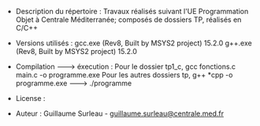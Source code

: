 - Description du répertoire : 
Travaux réalisés suivant l'UE Programmation Objet à Centrale Méditerranée; composés de dossiers TP, réalisés en C/C++  

- Versions utilisés : 
gcc.exe (Rev8, Built by MSYS2 project) 15.2.0
g++.exe (Rev8, Built by MSYS2 project) 15.2.0

- Compilation ---> éxecution :
Pour le dossier tp1_c,          gcc fonctions.c main.c -o programme.exe 
Pour les autres dossiers tp,    g++ *cpp -o programme.exe 
                                ---> ./programme

- License : 

- Auteur :
Guillaume Surleau - guillaume.surleau@centrale.med.fr